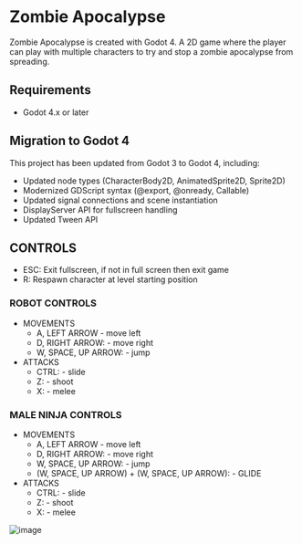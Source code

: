 # Zombie Apocalypse
Zombie Apocalypse is created with Godot 4. A 2D game where the player can play with multiple characters to try and stop a zombie apocalypse 
from spreading.

## Requirements
- Godot 4.x or later

## Migration to Godot 4
This project has been updated from Godot 3 to Godot 4, including:
- Updated node types (CharacterBody2D, AnimatedSprite2D, Sprite2D)
- Modernized GDScript syntax (@export, @onready, Callable)
- Updated signal connections and scene instantiation
- DisplayServer API for fullscreen handling
- Updated Tween API

## CONTROLS
  * ESC: Exit fullscreen, if not in full screen then exit game
  * R: Respawn character at level starting position


### ROBOT CONTROLS
* MOVEMENTS
  * A, LEFT ARROW        - move left
  * D, RIGHT ARROW:      - move right
  * W, SPACE, UP ARROW:  - jump 
* ATTACKS
  * CTRL:    - slide
  * Z:       - shoot
  * X:       - melee

### MALE NINJA CONTROLS
* MOVEMENTS
  * A, LEFT ARROW                                 - move left
  * D, RIGHT ARROW:                               - move right
  * W, SPACE, UP ARROW:                           - jump 
  * (W, SPACE, UP ARROW) + (W, SPACE, UP ARROW):  - GLIDE 
* ATTACKS
  * CTRL:    - slide
  * Z:       - shoot
  * X:       - melee
 
![image](https://github.com/user-attachments/assets/d4f90d48-03f8-4e04-872e-633b077a57d1)
